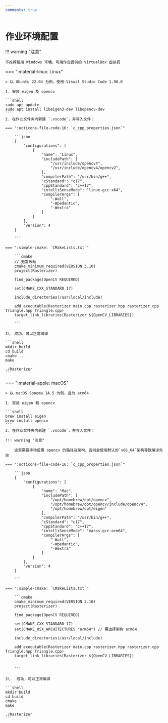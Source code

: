 ```yaml
---
comments: true
---
```


# 作业环境配置

!!! warning "注意"

	不推荐使用 Windows 环境，可用作业提供的 VirtualBox 虚拟机

=== ":material-linux: Linux"

	> 以 Ubuntu 22.04 为例，使用 Visual Studio Code 1.90.0

	1. 安装 eigen 及 opencv

	```shell
	sudo apt update
	sudo apt install libeigen3-dev libopencv-dev
	```
	2. 在作业文件夹内新建 `.vscode`，并写入文件：

	=== ":octicons-file-code-16: `c_cpp_properties.json`"
	
		```json
		{
			"configurations": [
				{
					"name": "Linux",
					"includePath": [
						"/usr/include/opencv4",
						"/usr/include/opencv4/opencv2",
					],
					"compilerPath": "/usr/bin/g++",
					"cStandard": "c17",
					"cppStandard": "c++17",
					"intelliSenseMode": "linux-gcc-x64",
					"compilerArgs": [
						"-Wall",
						"-Wpedantic",
						"-Wextra"
					]
				}
			],
			"version": 4
		}
		
		```
	
	=== ":simple-cmake: `CMakeLists.txt`"

		```cmake
		// 无需改动
		cmake_minimum_required(VERSION 3.10)
		project(Rasterizer)

		find_package(OpenCV REQUIRED)

		set(CMAKE_CXX_STANDARD 17)

		include_directories(/usr/local/include)

		add_executable(Rasterizer main.cpp rasterizer.hpp rasterizer.cpp Triangle.hpp Triangle.cpp)
		target_link_libraries(Rasterizer ${OpenCV_LIBRARIES})

		```

	3\. 成功，可以正常编译

	```shell
	mkdir build
	cd build
	cmake ..
	make

	./Rasterizer
	```

=== ":material-apple: macOS"

	> 以 macOS Sonoma 14.5 为例，且为 arm64

	1. 安装 eigen 和 opencv

	```shell
	brew install eigen
	brew install opencv
	```
	2. 在作业文件夹内新建 `.vscode`，并写入文件：

	!!! warning "注意"

		这里需要手动设置 opencv 的路径及架构，否则会使用默认的`x86_64`架构导致编译失败

	=== ":octicons-file-code-16: `c_cpp_properties.json`"
	
		```json
		{
			"configurations": [
				{
					"name": "Mac",
					"includePath": [
						"/opt/homebrew/opt/opencv",
						"/opt/homebrew/opt/opencv/include/opencv4",
						"/opt/homebrew/opt/eigen"
					],
					"compilerPath": "/usr/bin/g++",
					"cStandard": "c17",
					"cppStandard": "c++17",
					"intelliSenseMode": "macos-gcc-arm64",
					"compilerArgs": [
						"-Wall",
						"-Wpedantic",
						"-Wextra"
					]
				}
			],
			"version": 4
		}
		
		```
	
	=== ":simple-cmake: `CMakeLists.txt`"

		```cmake
		cmake_minimum_required(VERSION 3.10)
		project(Rasterizer)

		find_package(OpenCV REQUIRED)

		set(CMAKE_CXX_STANDARD 17)
		set(CMAKE_OSX_ARCHITECTURES "arm64") // 需选择架构 arm64

		include_directories(/usr/local/include)

		add_executable(Rasterizer main.cpp rasterizer.hpp rasterizer.cpp Triangle.hpp Triangle.cpp)
		target_link_libraries(Rasterizer ${OpenCV_LIBRARIES})


		```

	3\.  成功，可以正常编译

	```shell
	mkdir build
	cd build
	cmake ..
	make

	./Rasterizer
	```